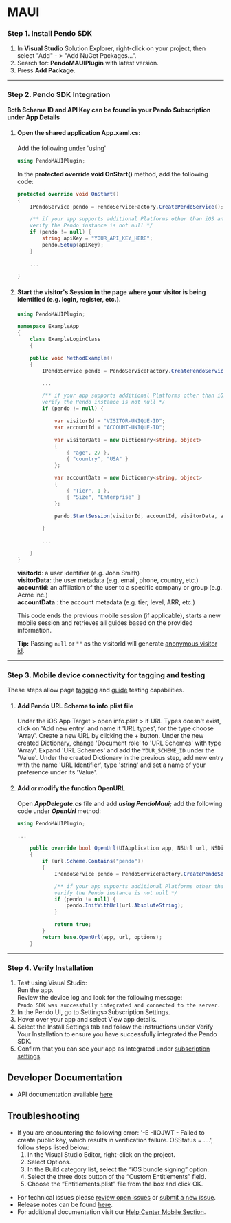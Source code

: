 # MAUI

### Step 1. Install Pendo SDK

1. In **Visual Studio** Solution Explorer, right-click on your project, then select "Add" - > "Add NuGet Packages…".
2. Search for: **PendoMAUIPlugin** with latest version.<br/>
3. Press **Add Package**.

-------------

### Step 2. Pendo SDK Integration

**Both Scheme ID and API Key can be found in your Pendo Subscription under App Details**

1. #### Open the shared application **App.xaml.cs**:

    Add the following under 'using'

    ```c#
    using PendoMAUIPlugin;
    ``` 


    In the **protected override void OnStart()** method, add the following code:

    ```c#
    protected override void OnStart()
    {
        IPendoService pendo = PendoServiceFactory.CreatePendoService();

        /** if your app supports additional Platforms other than iOS and Android
        verify the Pendo instance is not null */
        if (pendo != null) { 
            string apiKey = "YOUR_API_KEY_HERE";
            pendo.Setup(apiKey);
        }

        ...
        
    }
    ```

2. #### Start the visitor's Session in the page where your visitor is being identified (e.g. login, register, etc.).

    ```c#
    using PendoMAUIPlugin;

    namespace ExampleApp
    {
        class ExampleLoginClass
        {

        public void MethodExample()
        {
            IPendoService pendo = PendoServiceFactory.CreatePendoService();

            ...

            /** if your app supports additional Platforms other than iOS and Android
            verify the Pendo instance is not null */
            if (pendo != null) { 

                var visitorId = "VISITOR-UNIQUE-ID";
                var accountId = "ACCOUNT-UNIQUE-ID";

                var visitorData = new Dictionary<string, object>
                {
                    { "age", 27 },
                    { "country", "USA" }
                };

                var accountData = new Dictionary<string, object>
                {
                    { "Tier", 1 },
                    { "Size", "Enterprise" }
                };

                pendo.StartSession(visitorId, accountId, visitorData, accountData);

            }

            ...

        }
    }
    ```

    **visitorId**: a user identifier (e.g. John Smith)  
    **visitorData**: the user metadata (e.g. email, phone, country, etc.)  
    **accountId**: an affiliation of the user to a specific company or group (e.g. Acme inc.)  
    **accountData** : the account metadata (e.g. tier, level, ARR, etc.)

    This code ends the previous mobile session (if applicable), starts a new mobile session and retrieves all guides based on the provided information.

    **Tip:** Passing `null` or `""` as the visitorId will generate <a href="https://help.pendo.io/resources/support-library/analytics/anonymous-visitors.html" target="_blank">anonymous visitor id</a>.

-------------

### Step 3. Mobile device connectivity for tagging and testing

These steps allow page <a href="https://support.pendo.io/hc/en-us/articles/360033609651-Tagging-Mobile-Pages#HowtoTagaPage" target="_blank">tagging</a>
and <a href="https://support.pendo.io/hc/en-us/articles/360033487792-Creating-a-Mobile-Guide#test-guide-on-device-0-6" target="_blank">guide</a> testing capabilities.

1. #### Add Pendo URL Scheme to **info.plist** file

   Under the iOS App Target > open info.plist > if URL Types doesn't exist, click on 'Add new entry' and name it 'URL types', for the type choose 'Array'.
   Create a new URL by clicking the + button.
   Under the new created Dictionary, change 'Document role' to 'URL Schemes' with type 'Array'.
   Expand 'URL Schemes' and add the `YOUR_SCHEME_ID` under the 'Value'.
   Under the created Dictionary in the previous step, add new entry with the name 'URL Identifier', type 'string' and set a name of your preference under its 'Value'.

2. #### Add or modify the function **OpenURL**

   Open ***AppDelegate.cs*** file and add ***using PendoMaui;*** 
   add the following code under ***OpenUrl*** method:

    ```c#
    using PendoMAUIPlugin;

    ...

        public override bool OpenUrl(UIApplication app, NSUrl url, NSDictionary options)
        {
            if (url.Scheme.Contains("pendo"))
            {
                IPendoService pendo = PendoServiceFactory.CreatePendoService();

                /** if your app supports additional Platforms other than iOS and Android
                verify the Pendo instance is not null */
                if (pendo != null) { 
                    pendo.InitWithUrl(url.AbsoluteString);
                }

                return true;
            }
            return base.OpenUrl(app, url, options);
        }
    ```

-------------

### Step 4. Verify Installation

1. Test using Visual Studio:  
Run the app.  
Review the device log and look for the following message:  
`Pendo SDK was successfully integrated and connected to the server.`
2. In the Pendo UI, go to Settings>Subscription Settings.
3. Hover over your app and select View app details.
4. Select the Install Settings tab and follow the instructions under Verify Your Installation to ensure you have successfully integrated the Pendo SDK.
5. Confirm that you can see your app as Integrated under <a href="https://app.pendo.io/admin" target="_blank">subscription settings</a>.

## Developer Documentation

- API documentation available [here](TODO:missing-link)

## Troubleshooting

+ If you are encountering the following error: '-E -IIOJWT - Failed to create public key, which results in verification failure. OSStatus = ....', follow steps listed below:
  1. In the Visual Studio Editor, right-click on the project.
  2. Select Options.
  3. In the Build category list, select the “iOS bundle signing” option.
  4. Select the three dots button of the “Custom Entitlements” field.
  5. Choose the “Entitlements.plist” file from the box and click OK.
- For technical issues please [review open issues](https://github.com/pendo-io/pendo-mobile-sdk/issues) or [submit a new issue](https://github.com/pendo-io/pendo-mobile-sdk/issues).
- Release notes can be found [here](https://developers.pendo.io/category/mobile-sdk/).
- For additional documentation visit our [Help Center Mobile Section](https://support.pendo.io/hc/en-us/categories/4403654621851-Mobile).